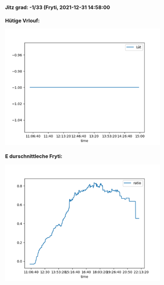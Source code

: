 ### Jitz grad: -1/33 (Fryti, 2021-12-31 14:58:00

### Hütige Vrlouf:
![Graph](Today.png)

### E durschnittleche Fryti:
![Graph](Fryti.png)
